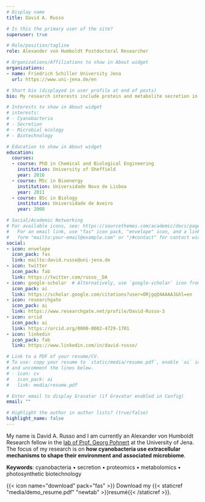 ```yaml
---
# Display name
title: David A. Russo

# Is this the primary user of the site?
superuser: true

# Role/position/tagline
role: Alexander von Humboldt Postdoctoral Researcher

# Organizations/Affiliations to show in About widget
organizations:
- name: Friedrich Schiller University Jena
  url: https://www.uni-jena.de/en

# Short bio (displayed in user profile at end of posts)
bio: My research interests include protein and metabolite secretion in cyanobacteria and photosynthetic biotechnology.

# Interests to show in About widget
# interests:
# - Cyanobacteria
# - Secretion
# - Microbial ecology
# - Biotechnology

# Education to show in About widget
education:
  courses:
  - course: PhD in Chemical and Biological Engineering
    institution: University of Sheffield
    year: 2016
  - course: MSc in Bioenergy
    institution: Universidade Nova de Lisboa
    year: 2011
  - course: BSc in Biology
    institution: Universidade de Aveiro
    year: 2008

# Social/Academic Networking
# For available icons, see: https://sourcethemes.com/academic/docs/page-builder/#icons
#   For an email link, use "fas" icon pack, "envelope" icon, and a link in the
#   form "mailto:your-email@example.com" or "/#contact" for contact widget.
social:
- icon: envelope
  icon_pack: fas
  link: mailto:david.russo@uni-jena.de
- icon: twitter
  icon_pack: fab
  link: https://twitter.com/russo__DA
- icon: google-scholar  # Alternatively, use `google-scholar` icon from `ai` icon pack
  icon_pack: ai
  link: https://scholar.google.com/citations?user=ORjgqQ4AAAAJ&hl=en
- icon: researchgate
  icon_pack: ai
  link: https://www.researchgate.net/profile/David-Russo-3
- icon: orcid
  icon_pack: ai
  link: https://orcid.org/0000-0002-4729-1701 
- icon: linkedin
  icon_pack: fab
  link: https://www.linkedin.com/in/david-russo/

# Link to a PDF of your resume/CV.
# To use: copy your resume to `static/media/resume.pdf`, enable `ai` icons in `params.toml`, 
# and uncomment the lines below.
# - icon: cv
#   icon_pack: ai
#   link: media/resume.pdf

# Enter email to display Gravatar (if Gravatar enabled in Config)
email: ""

# Highlight the author in author lists? (true/false)
highlight_name: false
---
```


My name is David A. Russo and I am currently an Alexander von Humboldt Research fellow in the [lab of Prof. Georg Pohnert](https://www.chemgeo.uni-jena.de/en/pohnertgroup) at the University of Jena. The focus of my research is on **how cyanobacteria use extracellular mechanisms to shape their environment and associated microbiome**.

**Keywords**: cyanobacteria • secretion • proteomics • metabolomics • photosynthetic biotechnology

{{< icon name="download" pack="fas" >}} Download my {{< staticref "media/demo_resume.pdf" "newtab" >}}resumé{{< /staticref >}}.
